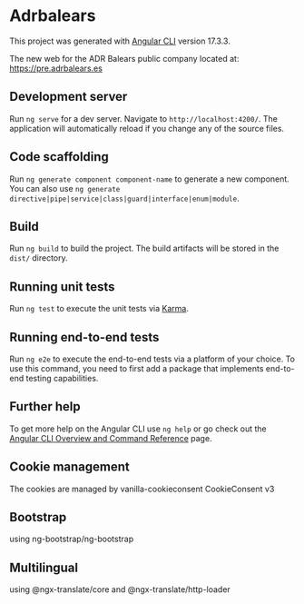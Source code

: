 # Adrbalears

This project was generated with [Angular CLI](https://github.com/angular/angular-cli) version 17.3.3.

The new web for the ADR Balears public company located at:
https://pre.adrbalears.es

## Development server

Run `ng serve` for a dev server. Navigate to `http://localhost:4200/`. The application will automatically reload if you change any of the source files.

## Code scaffolding

Run `ng generate component component-name` to generate a new component. You can also use `ng generate directive|pipe|service|class|guard|interface|enum|module`.

## Build

Run `ng build` to build the project. The build artifacts will be stored in the `dist/` directory.

## Running unit tests

Run `ng test` to execute the unit tests via [Karma](https://karma-runner.github.io).

## Running end-to-end tests

Run `ng e2e` to execute the end-to-end tests via a platform of your choice. To use this command, you need to first add a package that implements end-to-end testing capabilities.

## Further help

To get more help on the Angular CLI use `ng help` or go check out the [Angular CLI Overview and Command Reference](https://angular.io/cli) page.

## Cookie management

The cookies are managed by vanilla-cookieconsent CookieConsent v3

## Bootstrap

using ng-bootstrap/ng-bootstrap

## Multilingual

using @ngx-translate/core and  @ngx-translate/http-loader
